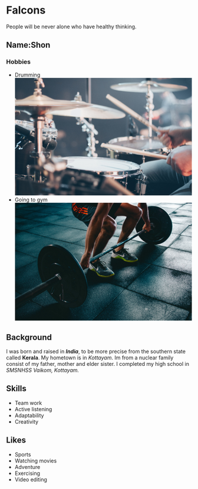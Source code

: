 # Falcons
 People will be never alone who have healthy thinking.

## Name:Shon
### Hobbies
 - Drumming
     ![drumming](images/drumming.jpg)
 - Going to gym
     ![gym](images/gym.jpg)
 ## Background
 I was born and raised in ***India***, to be more precise from the southern state called **Kerala**. My hometown is in *Kottayam*. Im from a nuclear family consist of my father, mother and elder sister. I completed my high school in *SMSNHSS Vaikom, Kottayam.*
 ## Skills
 - Team work
 - Active listening
 - Adaptability
 - Creativity
 ## Likes
 - Sports
 - Watching movies
 - Adventure
 - Exercising
 - Video editing

 


